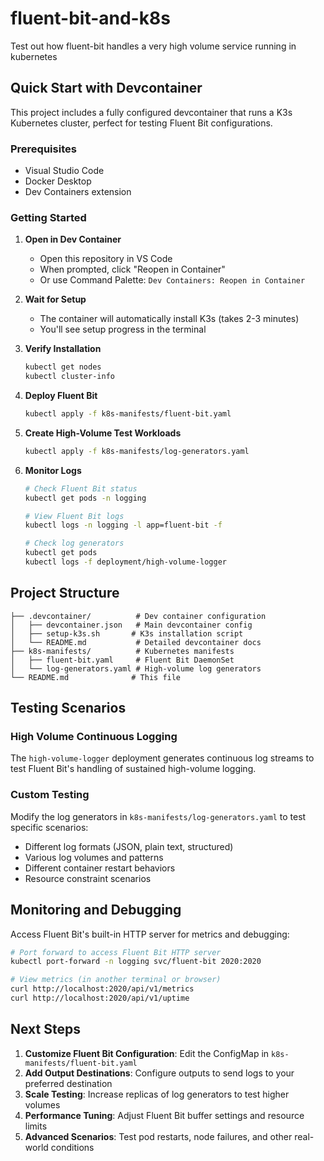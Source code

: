 # fluent-bit-and-k8s
Test out how fluent-bit handles a very high volume service running in kubernetes

## Quick Start with Devcontainer

This project includes a fully configured devcontainer that runs a K3s Kubernetes cluster, perfect for testing Fluent Bit configurations.

### Prerequisites
- Visual Studio Code
- Docker Desktop
- Dev Containers extension

### Getting Started

1. **Open in Dev Container**
   - Open this repository in VS Code
   - When prompted, click "Reopen in Container"
   - Or use Command Palette: `Dev Containers: Reopen in Container`

2. **Wait for Setup**
   - The container will automatically install K3s (takes 2-3 minutes)
   - You'll see setup progress in the terminal

3. **Verify Installation**
   ```bash
   kubectl get nodes
   kubectl cluster-info
   ```

4. **Deploy Fluent Bit**
   ```bash
   kubectl apply -f k8s-manifests/fluent-bit.yaml
   ```

5. **Create High-Volume Test Workloads**
   ```bash
   kubectl apply -f k8s-manifests/log-generators.yaml
   ```

6. **Monitor Logs**
   ```bash
   # Check Fluent Bit status
   kubectl get pods -n logging

   # View Fluent Bit logs
   kubectl logs -n logging -l app=fluent-bit -f

   # Check log generators
   kubectl get pods
   kubectl logs -f deployment/high-volume-logger
   ```

## Project Structure

```
├── .devcontainer/          # Dev container configuration
│   ├── devcontainer.json   # Main devcontainer config
│   ├── setup-k3s.sh       # K3s installation script
│   └── README.md           # Detailed devcontainer docs
├── k8s-manifests/          # Kubernetes manifests
│   ├── fluent-bit.yaml     # Fluent Bit DaemonSet
│   └── log-generators.yaml # High-volume log generators
└── README.md              # This file
```

## Testing Scenarios

### High Volume Continuous Logging
The `high-volume-logger` deployment generates continuous log streams to test Fluent Bit's handling of sustained high-volume logging.

### Custom Testing
Modify the log generators in `k8s-manifests/log-generators.yaml` to test specific scenarios:
- Different log formats (JSON, plain text, structured)
- Various log volumes and patterns
- Different container restart behaviors
- Resource constraint scenarios

## Monitoring and Debugging

Access Fluent Bit's built-in HTTP server for metrics and debugging:
```bash
# Port forward to access Fluent Bit HTTP server
kubectl port-forward -n logging svc/fluent-bit 2020:2020

# View metrics (in another terminal or browser)
curl http://localhost:2020/api/v1/metrics
curl http://localhost:2020/api/v1/uptime
```

## Next Steps

1. **Customize Fluent Bit Configuration**: Edit the ConfigMap in `k8s-manifests/fluent-bit.yaml`
2. **Add Output Destinations**: Configure outputs to send logs to your preferred destination
3. **Scale Testing**: Increase replicas of log generators to test higher volumes
4. **Performance Tuning**: Adjust Fluent Bit buffer settings and resource limits
5. **Advanced Scenarios**: Test pod restarts, node failures, and other real-world conditions

